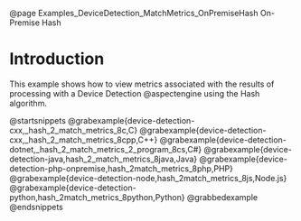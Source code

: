 @page Examples_DeviceDetection_MatchMetrics_OnPremiseHash On-Premise Hash

# Introduction

This example shows how to view metrics associated with the results of processing with a Device Detection
@aspectengine using the Hash algorithm.

@startsnippets
@grabexample{device-detection-cxx,_hash_2_match_metrics_8c,C}
@grabexample{device-detection-cxx,_hash_2_match_metrics_8cpp,C++}
@grabexample{device-detection-dotnet,_hash_2_match_metrics_2_program_8cs,C#}
@grabexample{device-detection-java,hash_2_match_metrics_8java,Java}
@grabexample{device-detection-php-onpremise,hash_2match_metrics_8php,PHP}
@grabexample{device-detection-node,hash_2match_metrics_8js,Node.js}
@grabexample{device-detection-python,hash_2match_metrics_8python,Python}
@grabbedexample
@endsnippets
